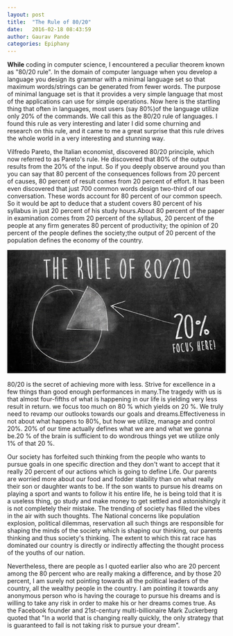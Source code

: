 ```yaml
---
layout: post
title:  "The Rule of 80/20"
date:   2016-02-18 08:43:59
author: Gaurav Pande
categories: Epiphany
---
```


**While** coding in computer science, I encountered a peculiar theorem known as "80/20 rule". In the domain of computer language when you develop a language you design its grammar with a minimal language set so that maximum words/strings can be generated from fewer words. The purpose of minimal language set is that it provides a very simple language that most of the applications can use for simple operations. Now here is the startling thing that  often in languages, most users (say 80%)of the language utilize only 20% of the commands.  We call this as the 80/20 rule of languages. I found this rule as very interesting and later I did some churning and research on this rule, and it came to me a great surprise that this rule drives the whole world in a very interesting and stunning way.

Vilfredo Pareto, the Italian economist, discovered 80/20 principle, which now referred to as Pareto's rule. He discovered that 80% of the output results from the 20% of the input. So if you deeply observe around you than you can say that 80 percent of the consequences follows from 20 percent of causes, 80 percent of result comes from 20 percent of effort. It has been even discovered that just 700 common words  design two-third of our conversation. These words account for 80 percent of our common speech. So it would be apt to deduce that a student covers 80 percent of his syllabus  in just 20 percent of his study hours.About 80 percent of the paper in examination comes from 20 percent of the syllabus, 20 percent of the people at any firm generates 80 percent of productivity; the opinion of 20 percent of the people defines the society;the output of 20 percent of the population defines the economy of the country.

 
![Image](https://github.com/Gaurav-Pande/gaurav-pande.github.io/blob/master/assets/post3.jpg?raw=true)


80/20 is the secret of achieving more with less. Strive for excellence in a few things than good enough performances in many.The tragedy with us is that almost four-fifths of what is happening in our life is yielding very less result in return. we focus too much on 80 % which yields on 20 %. We truly need to revamp our outlooks towards our goals and dreams.Effectiveness in not about what happens to 80%, but how we utilize, manage and control 20%. 20% of our time actually defines what we are and what we gonna be.20 % of the brain is sufficient  to do wondrous things yet we utilize only 1% of that 20 %. 

Our society has forfeited such thinking from the people who wants to pursue goals in one specific direction and they don't want to accept that it really 20 percent of our actions which is going to define Life. Our parents are worried more about our food and fodder stability than on what really their son or daughter wants to be. If the son wants to pursue his dreams on playing a sport and wants to follow it his entire life, he is being told that it is a useless thing,  go study and make money to get settled and astonishingly it is not completely their mistake. The trending of society has filled the vibes in the air with such thoughts. The National concerns like population explosion, political dilemmas, reservation all such things are responsible for shaping the minds of the society which is shaping our thinking, our parents thinking and thus society's thinking. The extent to which this rat race has dominated our country is directly or indirectly affecting the thought process of the youths of our nation. 

Nevertheless, there are people as I quoted earlier also who are 20 percent among the 80 percent who are really making a difference, and by those 20 percent, I am surely not pointing towards all the political leaders of the country, all the wealthy people in the country. I am pointing it towards any anonymous person who is having the courage to pursue his dreams and is willing to take any risk in order to make his or her dreams comes true. As the Facebook founder and  21st-century multi-billionaire Mark Zuckerberg quoted that "In a world that is changing really quickly, the only strategy that is guaranteed to fail is not taking risk to pursue your dream". 
